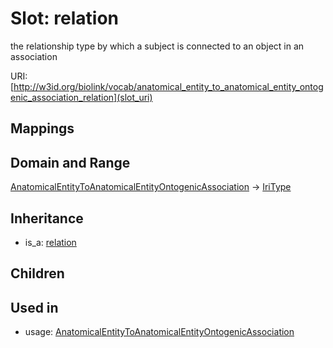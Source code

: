 # Slot: relation


the relationship type by which a subject is connected to an object in an association

URI: [http://w3id.org/biolink/vocab/anatomical_entity_to_anatomical_entity_ontogenic_association_relation](slot_uri)
## Mappings

## Domain and Range

[AnatomicalEntityToAnatomicalEntityOntogenicAssociation](AnatomicalEntityToAnatomicalEntityOntogenicAssociation.md) -> [IriType](IriType.md)
## Inheritance

 *  is_a: [relation](relation.md)
## Children

## Used in

 *  usage: [AnatomicalEntityToAnatomicalEntityOntogenicAssociation](AnatomicalEntityToAnatomicalEntityOntogenicAssociation.md)
